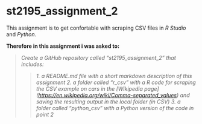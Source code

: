# st2195_assignment_2
This assignment is to get confortable with scraping CSV files in *R Studio* and *Python*.

**Therefore in this assignment i was asked to:**
> *Create a GitHub repository called “st2195_assignment_2” that includes:*
>> *1. a README.md file with a short markdown description of this assignment*
>> *2. a folder called “r_csv” with a R code for scraping the CSV example on cars in the [Wikipedia page] (https://en.wikipedia.org/wiki/Comma-separated_values) and saving the resulting output in the local folder (in CSV)*
>> *3. a folder called “python_csv” with a Python version of the code in point 2*

